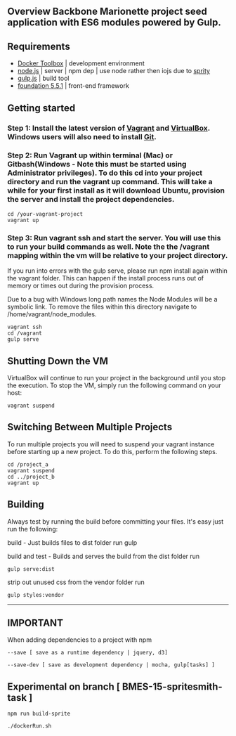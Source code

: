 ## Overview Backbone Marionette project seed application with ES6 modules powered by Gulp.

## Requirements
- [Docker Toolbox](https://www.docker.com/toolbox) | development environment
- [node.js](https://nodejs.org/) | server | npm dep | use node rather then iojs due to [sprity](https://www.npmjs.com/package/sprity)
- [gulp.js](http://gulpjs.com/) | build tool
- [foundation 5.5.1](http://foundation.zurb.com/) | front-end framework

## Getting started

### Step 1: Install the latest version of [Vagrant](https://www.vagrantup.com/) and [VirtualBox](https://www.virtualbox.org/wiki/Downloads). Windows users will also need to install [Git](https://git-scm.com/download/win).

### Step 2: Run Vagrant up within terminal (Mac) or Gitbash(Windows - **Note this must be started using Administrator privileges**). To do this cd into your project directory and run the vagrant up command. This will take a while for your first install as it will download Ubuntu, provision the server and install the project dependencies.

```
cd /your-vagrant-project
vagrant up
```

### Step 3: Run vagrant ssh and start the server. You will use this to run your build commands as well. Note the the /vagrant mapping within the vm will be relative to your project directory.

If you run into errors with the gulp serve, please run npm install again within the vagrant folder. This can happen if the install process runs out of memory or times out during the provision process.

Due to a bug with Windows long path names the Node Modules will be a symbolic link. To remove the files within this directory navigate to /home/vagrant/node_modules.

```
vagrant ssh
cd /vagrant
gulp serve
```

## Shutting Down the VM

VirtualBox will continue to run your project in the background until you stop the execution. To stop the VM, simply run the following command on your host:

```
vagrant suspend
```

## Switching Between Multiple Projects

To run multiple projects you will need to suspend your vagrant instance before starting up a new project. To do this, perform the following steps.

```
cd /project_a
vagrant suspend
cd ../project_b
vagrant up
```

## Building

Always test by running the build before committing your files. It's easy just run the following:

build - Just builds files to dist folder run     gulp

build and test - Builds and serves the build from the dist folder run

```
gulp serve:dist
```

strip out unused css from the vendor folder run

```
gulp styles:vendor
```

--------------------------------------------------------------------------------

## IMPORTANT

When adding dependencies to a project with npm

```
--save [ save as a runtime dependency | jquery, d3]

--save-dev [ save as development dependency | mocha, gulp[tasks] ]
```

## Experimental on branch [ BMES-15-spritesmith-task ]

    npm run build-sprite

    ./dockerRun.sh

